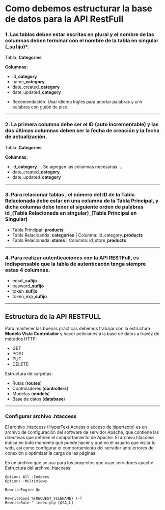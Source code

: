 
# Como debemos estructurar la base de datos para la API RestFull

### 1. Las tablas deben estar escritas en plural y el nombre de las columnas deben terminar con el nombre de la tabla en singular (_sufijo)*.
Tabla: **Categories**

**Columnas:**
* id_**category**
* name_**category**
* date_created_**category**
* date_updated_**category**

- Recomendación: Usar idioma Inglés para acortar palabras y unir palabras con guión de piso.

 --------------------------------------

### 2. La primera columna debe ser el ID (auto incrementable) y las dos últimas columnas deben ser la fecha de creación y la fecha de actualización.
Tabla: **Categories**

**Columnas:**
* id_**category**
... Se agregan las columnas necesarias ...
* date_created_**category**
* date_updated_**category**

--------------------------------------

### 3. Para relacionar tablas , el número del ID de la Tabla Relacionada debe estar en una columna de la Tabla Principal, y dicha columna debe tener el siguiente orden de palabras id_(Tabla Relacionada en singular)_(Tabla Principal en Singular)

- Tabla Principal: **products**
- Tabla Relacioanda: **categories**   | Columna: id_category_**products**
- Tabla Relacionada: **stores**       | Columna: id_store_**products**

--------------------------------------

### 4. Para realizar autenticaciones con la API RESTFull, es indispensable que la tabla de autenticacón tenga siempre estas 4 columnas.

- email_**sufijo**
- pasword_**sufijo**
- token_**sufijo**
- token_exp_**sufijo**

--------------------------------------

## Estructura de la API RESTFULL
Para mantener las buenas prácticas debemos trabajar con la estructura **Modelo Vista Controlador** y hacer peticiones a la base de datos a travéz de métodos HTTP:
- GET
- POST
- PUT 
- DELETE

Estructura de carpetas:
- Rutas (**routes**)
- Controladores (**controllers**)
- Modelos (**models**)
- Base de datos (**database**)

--------------------------------------

### Configurar archivo .htaccess
El archivo .htaccess (HyperText Access o acceso de hipertexto) es un archivo de configuración del software de servidor Apache, que contiene las directivas que definen el comportamiento de Apache. El archivo.htaccess indica en todo momento qué puede hacer y qué no el usuario que visita tu web, así como configurar el comportamiento del servidor ante errores de conexión u optimizar la carga de las páginas

Es un archivo que se usa para los proyectos que usan servidores apache
Estructura del archivo .htaccess:
```
Options All -Indexes
Options -MultiViews

RewriteEngine On

RewriteCond %{REQUEST_FILENAME} !-f
RewriteRule ^ index.php [QSA,L]
```